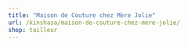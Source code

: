 ```yaml
---
title: "Maison de Couture chez Mère Jolie"
url: /kinshasa/maison-de-couture-chez-mere-jolie/
shop: tailleur
---
```


